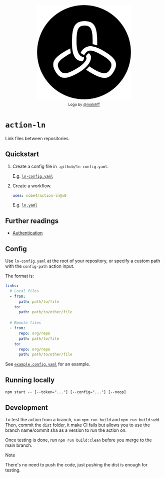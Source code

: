 <div align="center">
  <img width="300" src="https://github.com/nobe4/action-ln/blob/main/docs/logo.png" /> <br>
  <sub>Logo by <a href="https://www.instagram.com/malohff">@malohff</a></sub>
</div>

# `action-ln`

Link files between repositories.

## Quickstart

1. Create a config file in `.github/ln-config.yaml`.

    E.g. [`ln-config.yaml`](.github/ln-config.yaml)

2. Create a workflow.

    ```yaml
    uses: nobe4/action-ln@v0
    ```

    E.g. [`ln.yaml`](.github/workflows/ln.yaml)

## Further readings

- [Authentication](/docs/authentication.md)

## Config

Use `ln-config.yaml` at the root of your repository, or specify a custom path
with the `config-path` action input.

The format is:

```yaml
links:
  # Local files
  - from:
      path: path/to/file
    to:
      path: path/to/other/file

  # Remote files
  - from:
      repo: org/repo
      path: path/to/file
    to:
      repo: org/repo
      path: path/to/other/file
```

See [`example.config.yaml`](./example.config.yaml) for an example.

## Running locally

```shell
npm start -- [--token="..."] [--config="..."] [--noop]
```

## Development

To test the action from a branch, run `npm run build` and `npm run build:add`.
Then, commit the `dist` folder, it make CI fails but allows you to use the
branch name/commit sha as a version to run the action on.

Once testing is done, run `npm run build:clean` before you merge to the main branch.

> [!NOTE]
> There's no need to push the code, just pushing the dist is enough for testing.
